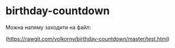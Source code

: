 # birthday-countdown

Можна напяму заходити на файл:

(https://rawgit.com/volkorny/birthday-countdown/master/test.html)
